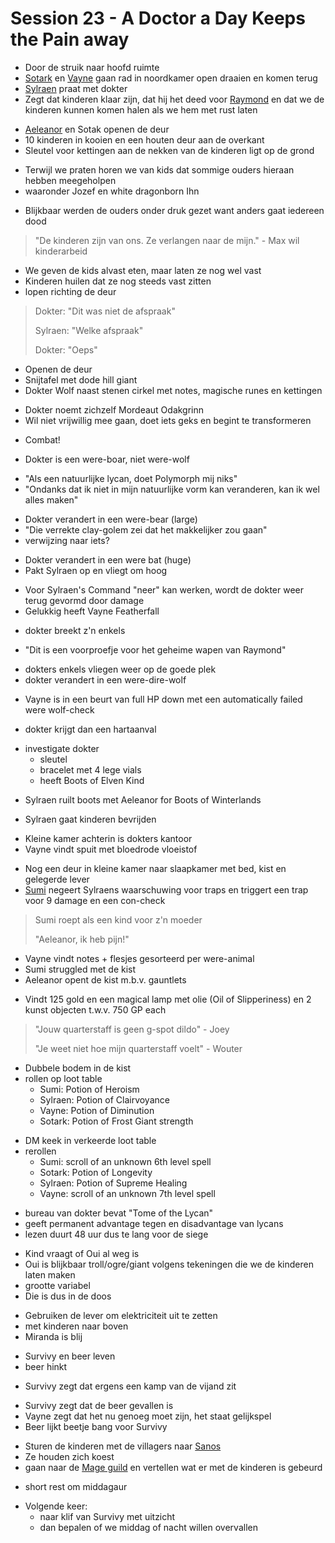 # Session 23 - A Doctor a Day Keeps the Pain away

- Door de struik naar hoofd ruimte
- [Sotark](https://bookstack.hemels.me/books/Inquisitors/page/sotark) en [Vayne](https://bookstack.hemels.me/books/Inquisitors/page/vayne) gaan rad in noordkamer open draaien en komen terug
- [Sylraen](https://bookstack.hemels.me/books/Inquisitors/page/sylraen-morra) praat met dokter
- Zegt dat kinderen klaar zijn, dat hij het deed voor [Raymond](https://bookstack.hemels.me/books/Inquisitors/page/sanos#Raymond%20Staghorn) en dat we de kinderen kunnen komen halen als we hem met rust laten

+ [Aeleanor](https://bookstack.hemels.me/books/Inquisitors/page/aeleanor) en Sotak openen de deur
+ 10 kinderen in kooien en een houten deur aan de overkant
+ Sleutel voor kettingen aan de nekken van de kinderen ligt op de grond

- Terwijl we praten horen we van kids dat sommige ouders hieraan hebben meegeholpen
- waaronder Jozef en white dragonborn Ihn

+ Blijkbaar werden de ouders onder druk gezet want anders gaat iedereen dood

> "De kinderen zijn van ons. Ze verlangen naar de mijn." - Max wil kinderarbeid

- We geven de kids alvast eten, maar laten ze nog wel vast
- Kinderen huilen dat ze nog steeds vast zitten
- lopen richting de deur

> Dokter: "Dit was niet de afspraak"
>
> Sylraen: "Welke afspraak"
>
> Dokter: "Oeps"

- Openen de deur
- Snijtafel met dode hill giant
- Dokter Wolf naast stenen cirkel met notes, magische runes en kettingen

+ Dokter noemt zichzelf Mordeaut Odakgrinn
+ Wil niet vrijwillig mee gaan, doet iets geks en begint te transformeren

- Combat!

+ Dokter is een were-boar, niet were-wolf

- "Als een natuurlijke lycan, doet Polymorph mij niks"
- "Ondanks dat ik niet in mijn natuurlijke vorm kan veranderen, kan ik wel alles maken"

+ Dokter verandert in een were-bear (large)
+ "Die verrekte clay-golem zei dat het makkelijker zou gaan"
+ verwijzing naar iets?

- Dokter verandert in een were bat (huge)
- Pakt Sylraen op en vliegt om hoog

+ Voor Sylraen's Command "neer" kan werken, wordt de dokter weer terug gevormd door damage
+ Gelukkig heeft Vayne Featherfall

- dokter breekt z'n enkels

+ "Dit is een voorproefje voor het geheime wapen van Raymond"

- dokters enkels vliegen weer op de goede plek
- dokter verandert in een were-dire-wolf

+ Vayne is in een beurt van full HP down met een automatically failed were wolf-check

- dokter krijgt dan een hartaanval

+ investigate dokter
    - sleutel
    - bracelet met 4 lege vials
    - heeft Boots of Elven Kind

- Sylraen ruilt boots met Aeleanor for Boots of Winterlands

+ Sylraen gaat kinderen bevrijden

- Kleine kamer achterin is dokters kantoor
- Vayne vindt spuit met bloedrode vloeistof

+ Nog een deur in kleine kamer naar slaapkamer met bed, kist en gelegerde lever
+ [Sumi](https://bookstack.hemels.me/books/Inquisitors/page/sumi) negeert Sylraens waarschuwing voor traps en triggert een trap voor 9 damage en een con-check

> Sumi roept als een kind voor z'n moeder
>
> "Aeleanor, ik heb pijn!"

- Vayne vindt notes + flesjes gesorteerd per were-animal
- Sumi struggled met de kist
- Aeleanor opent de kist m.b.v. gauntlets

+ Vindt 125 gold en een magical lamp met olie (Oil of Slipperiness) en 2 kunst objecten t.w.v. 750 GP each

> "Jouw quarterstaff is geen g-spot dildo" - Joey
>
> "Je weet niet hoe mijn quarterstaff voelt" - Wouter

- Dubbele bodem in de kist
- rollen op loot table
    - Sumi: Potion of Heroism
    - Sylraen: Potion of Clairvoyance
    - Vayne: Potion of Diminution
    - Sotark: Potion of Frost Giant strength

+ DM keek in verkeerde loot table
+ rerollen
    - Sumi: scroll of an unknown 6th level spell
    - Sotark: Potion of Longevity
    - Sylraen: Potion of Supreme Healing
    - Vayne: scroll of an unknown 7th level spell

- bureau van dokter bevat "Tome of the Lycan"
- geeft permanent advantage tegen en disadvantage van lycans
- lezen duurt 48 uur dus te lang voor de siege

+ Kind vraagt of Oui al weg is
+ Oui is blijkbaar troll/ogre/giant volgens tekeningen die we de kinderen laten maken
+ grootte variabel
+ Die is dus in de doos

- Gebruiken de lever om elektriciteit uit te zetten
- met kinderen naar boven
- Miranda is blij

+ Survivy en beer leven
+ beer hinkt

- Survivy zegt dat ergens een kamp van de vijand zit

+ Survivy zegt dat de beer gevallen is
+ Vayne zegt dat het nu genoeg moet zijn, het staat gelijkspel
+ Beer lijkt beetje bang voor Survivy

- Sturen de kinderen met de villagers naar [Sanos](https://bookstack.hemels.me/books/Inquisitors/page/sanos)
- Ze houden zich koest
- gaan naar de [Mage guild](https://bookstack.hemels.me/books/Inquisitors/page/mage-guild) en vertellen wat er met de kinderen is gebeurd

+ short rest om middagaur

- Volgende keer:
    - naar klif van Survivy met uitzicht
    - dan bepalen of we middag of nacht willen overvallen

